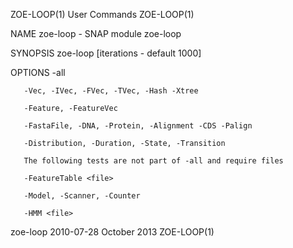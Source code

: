 ZOE-LOOP(1)                                  User Commands                                 ZOE-LOOP(1)

NAME
       zoe-loop - SNAP module zoe-loop

SYNOPSIS
       zoe-loop <test> [iterations - default 1000]

OPTIONS
       -all

       -Vec, -IVec, -FVec, -TVec, -Hash -Xtree

       -Feature, -FeatureVec

       -FastaFile, -DNA, -Protein, -Alignment -CDS -Palign

       -Distribution, -Duration, -State, -Transition

       The following tests are not part of -all and require files

       -FeatureTable <file>

       -Model, -Scanner, -Counter

       -HMM <file>

zoe-loop 2010-07-28                          October 2013                                  ZOE-LOOP(1)
